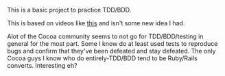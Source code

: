 This is a basic project to practice TDD/BDD.

This is based on videos like [this](http://t.co/lt184wZX) and isn't some new idea I had. 

Alot of the Cocoa community seems to not go for TDD/BDD/testing in general for the most part. Some I know do at least used tests to reproduce bugs and confirm that they've been defeated and stay defeated. The only Cocoa guys I know who do entirely-TDD/BDD tend to be Ruby/Rails converts. Interesting eh?